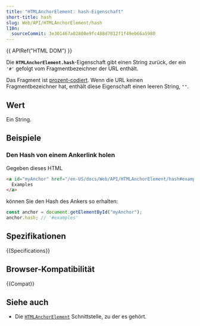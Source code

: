 ```yaml
---
title: "HTMLAnchorElement: hash-Eigenschaft"
short-title: hash
slug: Web/API/HTMLAnchorElement/hash
l10n:
  sourceCommit: 3e301467a02808e9fc488d7012f1f49eb66a5980
---
```


{{ APIRef("HTML DOM") }}

Die **`HTMLAnchorElement.hash`**-Eigenschaft gibt einen String zurück, der ein `'#'` gefolgt vom Fragmentbezeichner der URL enthält.

Das Fragment ist [prozent-codiert](/de/docs/Glossary/Percent-encoding). Wenn die URL keinen Fragmentbezeichner hat, enthält diese Eigenschaft einen leeren String, `""`.

## Wert

Ein String.

## Beispiele

### Den Hash von einem Ankerlink holen

Gegeben dieses HTML

```html
<a id="myAnchor" href="/en-US/docs/Web/API/HTMLAnchorElement/hash#examples">
  Examples
</a>
```

können Sie den Hash des Ankers so erhalten:

```js
const anchor = document.getElementById("myAnchor");
anchor.hash; // '#examples'
```

## Spezifikationen

{{Specifications}}

## Browser-Kompatibilität

{{Compat}}

## Siehe auch

- Die [`HTMLAnchorElement`](/de/docs/Web/API/HTMLAnchorElement) Schnittstelle, zu der es gehört.
